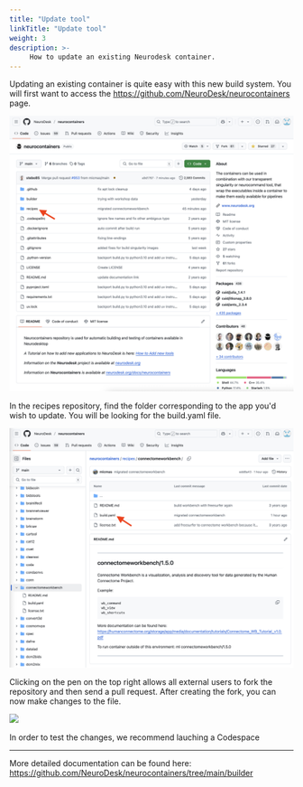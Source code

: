 ```yaml
---
title: "Update tool"
linkTitle: "Update tool"
weight: 3
description: >-
     How to update an existing Neurodesk container.
---
```


Updating an existing container is quite easy with this new build system. You will first want to access the https://github.com/NeuroDesk/neurocontainers page.

<img src="/static/developers/new_tools/update_tool/NeuroDesk-neurocontainers-main.png" width="650">

In the recipes repository, find the folder corresponding to the app you'd wish to update. You will be looking for the build.yaml file. 

<img src="/static/developers/new_tools/update_tool/neurocontainers-recipes-connectomeworkbench.png" width="650">

Clicking on the pen on the top right allows all external users to fork the repository and then send a pull request. After creating the fork, you can now make changes to the file. 

<img src="/static/developers/new_tools/update_tool/neurocontainers-recipes-connectomeworkbench-build.png" width="650">

In order to test the changes, we recommend lauching a Codespace 

---
More detailed documentation can be found here: https://github.com/NeuroDesk/neurocontainers/tree/main/builder
